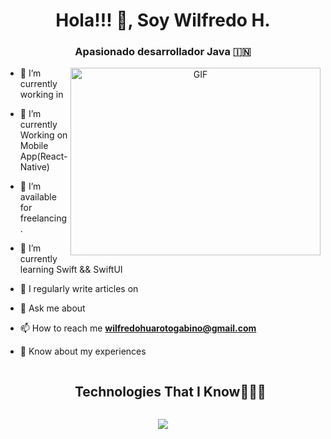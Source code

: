 <h1 align="center">Hola!!! 👋, Soy Wilfredo H.</h1>
<h3 align="center">Apasionado desarrollador Java &#127470;&#127475</h3>
<!--
<p align="left"> <img src="https://komarev.com/ghpvc/?username=100rabhcsmc&label=Profile%20views&color=0e75b6&style=flat" alt="100rabhcsmc" /> </p>
-->
<a target="_blank" align="center">
  <img align="right" top="500" height="300" width="400" alt="GIF" src="https://media.giphy.com/media/SWoSkN6DxTszqIKEqv/giphy.gif">
</a>

- 🔭 I’m currently working in 

- 🌱 I’m currently Working on Mobile App(React-Native)

- 🤝 I’m available for freelancing.

- 🌱 I’m currently learning Swift && SwiftUI

- 📝 I regularly write articles on 

- 💬 Ask me about 

- 📫 How to reach me **wilfredohuarotogabino@gmail.com**

- 📄 Know about my experiences 

<!--h1 without bottom border-->
<div id="user-content-toc">
  <ul align="center">
    <summary><h2 style="display: inline-block">Technologies That I Know👨🏻‍💻</h2></summary>
  </ul>
</div>
<!--tech stack icons-->
<p align="center">
  <a href="https://skillicons.dev">
    <img src="https://skillicons.dev/icons?i=java,spring,git,github,docker,postgres,mongodb,mysql,postmans&perline=14" />
  </a>
</p>



  





